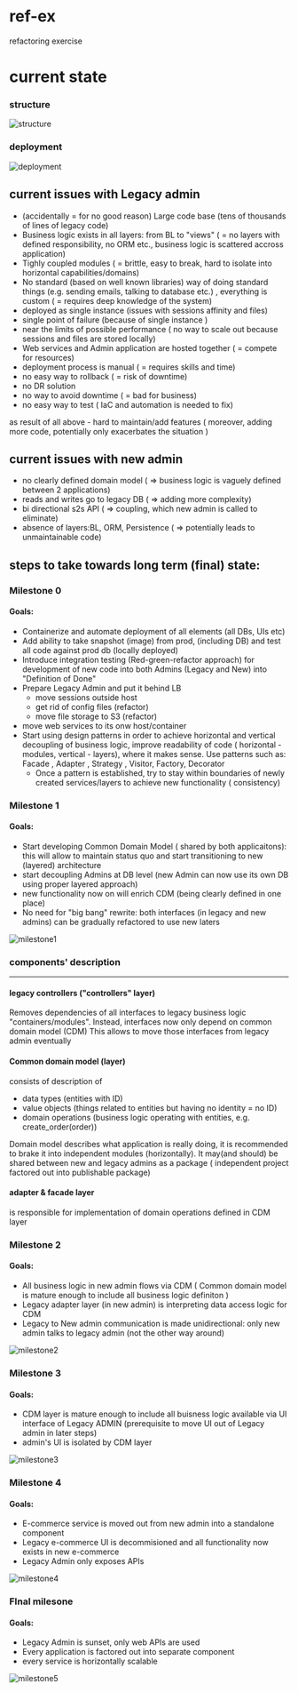 # ref-ex
refactoring exercise

# current state

### structure 
![structure](/images/refactoring-component.png)

### deployment
![deployment](/images/refactoring-deployment.png)

## current issues with Legacy admin
- (accidentally = for no good reason) Large code base (tens of thousands of lines of legacy code)
- Business logic exists in all layers: from BL to "views" ( = no layers with defined responsibility, no ORM etc., business logic is scattered accross application)
- Tighly coupled modules ( = brittle, easy to break, hard to isolate into horizontal capabilities/domains)
- No standard (based on well known libraries) way of doing standard things (e.g. sending emails, talking to database etc.) , everything is custom ( = requires deep knowledge of the system)
- deployed as single instance (issues with sessions affinity and files)
- single point of failure (because of single instance )
- near the limits of possible performance  ( no way to scale out because sessions and files are stored locally)
- Web services and Admin application are hosted together ( = compete for resources)
- deployment process is manual ( = requires skills and time)
- no easy way to rollback ( = risk of downtime)
- no DR solution
- no way to avoid downtime ( = bad for business)
- no easy way to test ( IaC and automation is needed to fix)



as result of all above - hard to maintain/add features ( moreover, adding more code, potentially only exacerbates the situation )

## current issues with new admin
- no clearly defined domain model ( => business logic is vaguely defined between 2 applications)
- reads and writes go to legacy DB ( => adding more complexity)
- bi directional s2s API ( => coupling, which new admin is called to eliminate)
- absence of layers:BL, ORM, Persistence ( => potentially leads to unmaintainable code)


## steps to take towards long term (final) state:

<h3> Milestone 0 </h3>

#### Goals:

- Containerize and automate deployment of all elements (all DBs, UIs etc)  
- Add ability to take snapshot (image) from prod, (including DB) and test all code against prod db (locally deployed)
- Introduce integration testing (Red-green-refactor approach) for development of new code into both Admins (Legacy and New) into "Definition of Done"
- Prepare Legacy Admin and put it behind LB
   - move sessions outside host
   - get rid of config files (refactor)
   - move file storage to S3 (refactor)
- move web services to its onw host/container   
- Start using design patterns in order to achieve horizontal and vertical decoupling of business logic, improve readability of code ( horizontal -  modules, vertical - layers), where it makes sense. Use patterns such as:  Facade ,  Adapter , Strategy , Visitor, Factory, Decorator
   - Once a pattern is established, try to stay within boundaries of newly created services/layers to achieve new functionality ( consistency)   

<h3> Milestone 1 </h3>

#### Goals:

- Start developing Common Domain Model ( shared by both applicaitons): this will allow to maintain status quo and start transitioning to new (layered) architecture
- start decoupling Admins at DB level (new Admin can now use its own DB using proper layered approach)
- new functionality now on will enrich CDM (being clearly defined in one place)
- No need for "big bang" rewrite: both interfaces (in legacy and new admins) can be gradually refactored to use new laters


![milestone1](images/refactoring-step1.png)

### components' description
<hr/>  

#### legacy controllers ("controllers" layer)
Removes dependencies of all interfaces to legacy business logic "containers/modules". Instead, interfaces now only depend on common domain model (CDM) 
This allows to move those interfaces from legacy admin eventually 

#### Common domain model (layer)
consists of description of 
 - data types (entities with ID)
 - value objects (things related to entities but having no identity = no ID)
 - domain operations (business logic operating with entities, e.g. create_order(order))

Domain model describes what application is really doing, it is recommended to brake it into independent modules (horizontally). 
It may(and should) be shared between new and legacy admins as a package ( independent project factored out into publishable package)

#### adapter & facade  layer
is responsible for implementation of domain operations defined in CDM layer 


<h3> Milestone 2 </h3>

#### Goals:

- All business logic in new admin flows via CDM ( Common domain model is mature enough to include all business logic definiton )
- Legacy adapter layer (in new admin) is interpreting data access logic for CDM
- Legacy to New admin communication is made unidirectional: only new admin talks to legacy admin (not the other way around) 


![milestone2](images/refactoring-step2.png)



<h3> Milestone 3 </h3>

#### Goals:

- CDM layer is mature enough to include all buisness logic available via UI interface of Legacy ADMIN (prerequisite to move UI out of Legacy admin in later steps)
- admin's UI is isolated by CDM layer


![milestone3](images/refactoring-step3.png)





<h3> Milestone 4 </h3>

#### Goals:

- E-commerce service is moved out from new admin into a standalone component
- Legacy e-commerce UI is decommisioned and all functionality now exists in new e-commerce
- Legacy Admin only exposes APIs


![milestone4](images/refactoring-mid-term2.png)





<h3> FInal milesone </h3>

#### Goals:

- Legacy Admin is sunset, only web APIs are used
- Every application is factored out into separate component
- every service is horizontally scalable


![milestone5](images/final-view.png)





